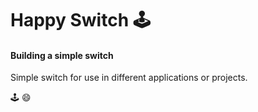 # Happy Switch 🕹️

#### Building a simple switch 

Simple switch for use in different applications or projects.

🕹 😄

